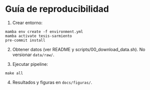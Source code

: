 # Guía de reproducibilidad

1) Crear entorno:
```
mamba env create -f environment.yml
mamba activate tesis-sarmiento
pre-commit install
```

2) Obtener datos (ver README y scripts/00_download_data.sh). No versionar `data/raw/`.

3) Ejecutar pipeline:
```
make all
```

4) Resultados y figuras en `docs/figuras/`.
